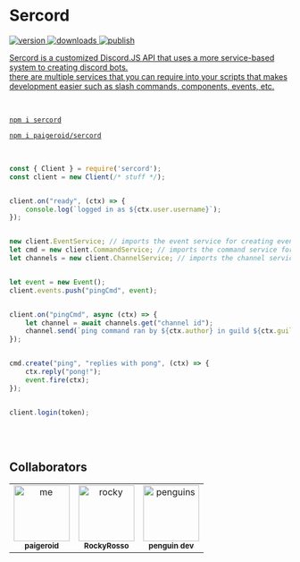 # Sercord

<a href="https://www.npmjs.com/package/sercord"><img src="https://img.shields.io/npm/v/sercord?style=flat&color=red&logo=npm&logoColor=white" alt="version" />
<a href="https://www.npmjs.com/package/sercord"><img src="https://img.shields.io/npm/dt/sercord?style=flat&color=green&logo=docusign&logoColor=white" alt="downloads" />
<img src="https://github.com/paigeroid/sercord/actions/workflows/publish-shit.yml/badge.svg" alt="publish">

Sercord is a customized Discord.JS API that uses a more service-based system to creating discord bots. <br>
there are multiple services that you can require into your scripts that makes development easier such as slash commands, components, events, etc.

<br>

```console
npm i sercord
```
```console
npm i paigeroid/sercord
```

<br>

```js
const { Client } = require('sercord');
const client = new Client(/* stuff */);


client.on("ready", (ctx) => {
    console.log(`logged in as ${ctx.user.username}`);
});


new client.EventService; // imports the event service for creating events
let cmd = new client.CommandService; // imports the command service for creating slash commands
let channels = new client.ChannelService; // imports the channel service


let event = new Event();
client.events.push("pingCmd", event);


client.on("pingCmd", async (ctx) => {
    let channel = await channels.get("channel id");
    channel.send(`ping command ran by ${ctx.author} in guild ${ctx.guild.name} (${ctx.guild.id})`);
});


cmd.create("ping", "replies with pong", (ctx) => {
    ctx.reply("pong!");
    event.fire(ctx);
});


client.login(token);
```

<br><br>

## Collaborators

<table>
    
  <tr>
    <td align="center"><a href="https://github.com/paigeroid"><img src="https://avatars.githubusercontent.com/u/88659700?v=4?s=100" width="100px;" alt="me"/><br /><sub><b>paigeroid</b></sub></a><br/>
    <td align="center"><a href="https://github.com/RockyRosso"><img src="https://avatars.githubusercontent.com/u/79947006?v=4?s=100" width="100px;" alt="rocky"/><br /><sub><b>RockyRosso</b></sub></a><br/>
    <td align="center"><a href="https://github.com/polish-penguin-dev"><img src="https://avatars.githubusercontent.com/u/74113025?v=4?s=100" width="100px;" alt="penguins"/><br /><sub><b>penguin dev</b></sub></a><br/>
</td>
    
      
</table>
